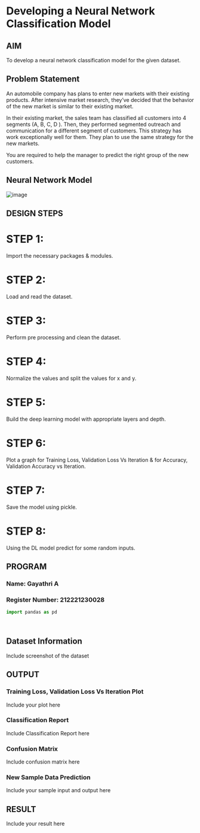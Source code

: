 # Developing a Neural Network Classification Model

## AIM

To develop a neural network classification model for the given dataset.

## Problem Statement

An automobile company has plans to enter new markets with their existing products. After intensive market research, they’ve decided that the behavior of the new market is similar to their existing market.

In their existing market, the sales team has classified all customers into 4 segments (A, B, C, D ). Then, they performed segmented outreach and communication for a different segment of customers. This strategy has work exceptionally well for them. They plan to use the same strategy for the new markets.

You are required to help the manager to predict the right group of the new customers.

## Neural Network Model

![image](https://github.com/user-attachments/assets/de1e4c73-4611-4f5b-ab89-bc67718e4d1e)

## DESIGN STEPS

# STEP 1:
Import the necessary packages & modules.

# STEP 2:
Load and read the dataset.

# STEP 3:
Perform pre processing and clean the dataset.

# STEP 4:
Normalize the values and split the values for x and y.

# STEP 5:
Build the deep learning model with appropriate layers and depth.

# STEP 6:
Plot a graph for Training Loss, Validation Loss Vs Iteration & for Accuracy, Validation Accuracy vs Iteration.

# STEP 7:
Save the model using pickle.

# STEP 8:
Using the DL model predict for some random inputs.

## PROGRAM

### Name: Gayathri A
### Register Number: 212221230028

```python
import pandas as pd




```

## Dataset Information

Include screenshot of the dataset

## OUTPUT
### Training Loss, Validation Loss Vs Iteration Plot
Include your plot here

### Classification Report

Include Classification Report here

### Confusion Matrix

Include confusion matrix here


### New Sample Data Prediction

Include your sample input and output here

## RESULT
Include your result here

